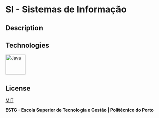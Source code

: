 # SI - Sistemas de Informação

## Description

## Technologies

[<img src="https://cdn.jsdelivr.net/gh/devicons/devicon/icons/java/java-original.svg" alt="Java" width="64" height="64" />](https://www.java.com/)

## License

[MIT](https://github.com/WallQ/SI/blob/master/LICENSE)

**ESTG - Escola Superior de Tecnologia e Gestão | Politécnico do Porto**
